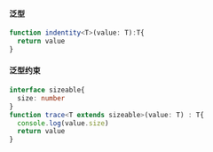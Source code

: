#### 泛型
```ts
function indentity<T>(value: T):T{
  return value
}
```
#### 泛型约束
```ts
interface sizeable{
  size: number
}
function trace<T extends sizeable>(value: T) : T{
  console.log(value.size)
  return value
}
```